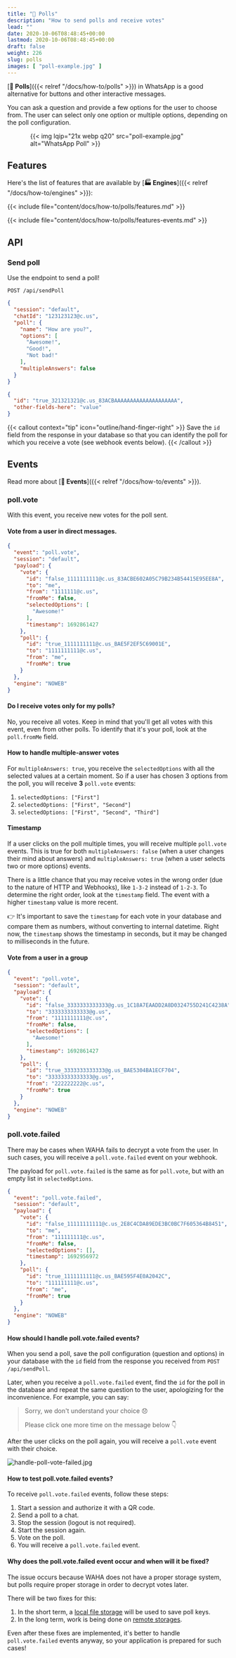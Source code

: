 ```yaml
---
title: "📶 Polls"
description: "How to send polls and receive votes"
lead: ""
date: 2020-10-06T08:48:45+00:00
lastmod: 2020-10-06T08:48:45+00:00
draft: false
weight: 226
slug: polls
images: [ "poll-example.jpg" ]
---
```


[**📶 Polls**]({{< relref "/docs/how-to/polls" >}})
in WhatsApp is a good alternative for buttons and other interactive messages.

You can ask a question and provide a few options for the user to choose from. 
The user can select only one option or multiple options, depending on the poll configuration.

<div style="width: 400px; max-width: 100%; margin: 0 auto;">
{{< img lqip="21x webp q20" src="poll-example.jpg" alt="WhatsApp Poll" >}}
</div>

## Features

Here's the list of features that are available by [**🏭 Engines**]({{< relref "/docs/how-to/engines" >}}):

{{< include file="content/docs/how-to/polls/features.md" >}}

{{< include file="content/docs/how-to/polls/features-events.md" >}}

## API
### Send poll

Use the endpoint to send a poll!

```http request
POST /api/sendPoll
```

```json { title="Body" }
{
  "session": "default",
  "chatId": "123123123@c.us",
  "poll": {
    "name": "How are you?",
    "options": [
      "Awesome!",
      "Good!",
      "Not bad!"
    ],
    "multipleAnswers": false
  }
}
```

```json { title="Response" }
{
  "id": "true_321321321@c.us_83ACBAAAAAAAAAAAAAAAAAAAA",
  "other-fields-here": "value"
}
```

{{< callout context="tip" icon="outline/hand-finger-right" >}}
Save the `id` field from the response in your database so that you can identify the poll for which you receive
a vote (see webhook events below).
{{< /callout >}}

## Events
Read more about
[**🔄 Events**]({{< relref "/docs/how-to/events" >}}).

### poll.vote

With this event, you receive new votes for the poll sent.

#### Vote from a user in direct messages.

```json { title="poll.vote" }
{
  "event": "poll.vote",
  "session": "default",
  "payload": {
    "vote": {
      "id": "false_1111111111@c.us_83ACBE602A05C79B234B54415E95EE8A",
      "to": "me",
      "from": "1111111@c.us",
      "fromMe": false,
      "selectedOptions": [
        "Awesome!"
      ],
      "timestamp": 1692861427
    },
    "poll": {
      "id": "true_1111111111@c.us_BAE5F2EF5C69001E",
      "to": "1111111111@c.us",
      "from": "me",
      "fromMe": true
    }
  },
  "engine": "NOWEB"
}
```

#### Do I receive votes only for my polls?

No, you receive all votes. Keep in mind that you'll get all votes with this event, even from other polls. To identify
that it's your poll, look at the `poll.fromMe` field.

#### How to handle multiple-answer votes

For `multipleAnswers: true`, you receive the `selectedOptions` with all the selected values at a certain moment. So if a
user has chosen 3 options from the poll, you will receive **3** `poll.vote` events:

1. `selectedOptions: ["First"]`
2. `selectedOptions: ["First", "Second"]`
3. `selectedOptions: ["First", "Second", "Third"]`

#### Timestamp

If a user clicks on the poll multiple times, you will receive multiple `poll.vote` events. This is true for
both `multipleAnswers: false` (when a user changes their mind about answers) and `multipleAnswers: true` (when a user
selects two or more options) events.

There is a little chance that you may receive votes in the wrong order (due to the nature of HTTP and Webhooks),
like `1-3-2` instead of `1-2-3`. To determine the right order, look at the `timestamp` field. The event with a
higher `timestamp` value is more recent.

👉 It's important to save the `timestamp` for each vote in your database and compare them as numbers, without converting to
internal datetime. Right now, the `timestamp` shows the timestamp in seconds, but it may be changed to milliseconds in
the future.

#### Vote from a user in a group

```json { title="poll.vote" }
{
  "event": "poll.vote",
  "session": "default",
  "payload": {
    "vote": {
      "id": "false_3333333333333@g.us_1C18A7EAADD2A8D0324755D241C4238A",
      "to": "3333333333333@g.us",
      "from": "1111111111@c.us",
      "fromMe": false,
      "selectedOptions": [
        "Awesome!"
      ],
      "timestamp": 1692861427
    },
    "poll": {
      "id": "true_3333333333333@g.us_BAE5304BA1ECF704",
      "to": "33333333333333@g.us",
      "from": "222222222@c.us",
      "fromMe": true
    }
  },
  "engine": "NOWEB"
}
```

### poll.vote.failed

There may be cases when WAHA fails to decrypt a vote from the user. In such cases, you will receive
a `poll.vote.failed` event on your webhook.

The payload for `poll.vote.failed` is the same as for `poll.vote`, but with an empty list in `selectedOptions`.

```json { title="poll.vote.failed" }
{
  "event": "poll.vote.failed",
  "session": "default",
  "payload": {
    "vote": {
      "id": "false_11111111111@c.us_2E8C4CDA89EDE3BC0BC7F605364B8451",
      "to": "me",
      "from": "111111111@c.us",
      "fromMe": false,
      "selectedOptions": [],
      "timestamp": 1692956972
    },
    "poll": {
      "id": "true_1111111111@c.us_BAE595F4E0A2042C",
      "to": "111111111@c.us",
      "from": "me",
      "fromMe": true
    }
  },
  "engine": "NOWEB"
}
```

#### How should I handle poll.vote.failed events?

When you send a poll, save the poll configuration (question and options) in your database with the `id` field from the
response you received from `POST /api/sendPoll`.

Later, when you receive a `poll.vote.failed` event, find the `id` for the poll in the database and repeat the same
question to the user, apologizing for the inconvenience.
For example, you can say:

> Sorry, we don't understand your choice 😞
>
> Please click one more time on the message below 👇

After the user clicks on the poll again, you will receive a `poll.vote` event with their choice.

![handle-poll-vote-failed.jpg](handle-poll-vote-failed.jpg)

#### How to test poll.vote.failed events?

To receive `poll.vote.failed` events, follow these steps:

1. Start a session and authorize it with a QR code.
2. Send a poll to a chat.
3. Stop the session (logout is not required).
4. Start the session again.
5. Vote on the poll.
6. You will receive a `poll.vote.failed` event.

#### Why does the poll.vote.failed event occur and when will it be fixed?

The issue occurs because WAHA does not have a proper storage system, but polls require proper storage in order to
decrypt votes later.

There will be two fixes for this:

1. In the short term, a [local file storage](https://github.com/devlikeapro/waha/issues/188) will be used
   to save poll keys.
2. In the long term, work is being done
   on [remote storages](https://github.com/devlikeapro/waha/issues/41).

Even after these fixes are implemented, it's better to handle `poll.vote.failed` events anyway, so your application is
prepared for such cases!
